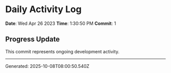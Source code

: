 # Daily Activity Log

**Date**: Wed Apr 26 2023
**Time**: 1:30:50 PM
**Commit**: 1

## Progress Update

This commit represents ongoing development activity.

---
Generated: 2025-10-08T08:00:50.540Z
